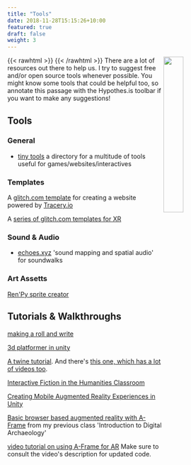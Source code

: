 ```yaml
---
title: "Tools"
date: 2018-11-28T15:15:26+10:00
featured: true
draft: false
weight: 3
---
```


{{< rawhtml >}}
<img src="/images/pixeltrue-idea-1.png" align="right" width="30%"></img>
{{< /rawhtml >}} There are a lot of resources out there to help us. I try to suggest free and/or open source tools whenever possible. You might know some tools that could be helpful too, so annotate this passage with the Hypothes.is toolbar if you want to make any suggestions!

## Tools

### General

+ [tiny tools](https://tinytools.directory/) a directory for a multitude of tools useful for games/websites/interactives

### Templates

A [glitch.com template](https://glitch.com/edit/#!/tangy-boundless-noodle?path=readme.md%3A1%3A0) for creating a website powered by [Tracery.io](https://tracery.io)

A [series of glitch.com templates for XR](https://glitch.com/@glitch/get-started-with-web-xr)

### Sound & Audio

+ [echoes.xyz](https://echoes.xyz/echoes-creative-apps#creator) 'sound mapping and spatial audio' for soundwalks

### Art Assetts

[Ren'Py sprite creator](https://spiralatlas.itch.io/renpy-sprite-creator)

## Tutorials & Walkthroughs

[making a roll and write](https://gamingthepast.net/2021/11/05/making-a-roll-and-write-for-history-class-using-roll-through-the-ages-as-a-guide/)

[3d platformer in unity](https://projects.raspberrypi.org/en/pathways/unity-intro)

[A twine tutorial](https://pinnguaq.com/learn/introduction-to-twine). And there's [this one, which has a lot of videos too](http://www.adamhammond.com/twineguide/).

[Interactive Fiction in the Humanities Classroom](https://programminghistorian.org/en/lessons/interactive-text-games-using-twine)

[Creating Mobile Augmented Reality Experiences in Unity](https://programminghistorian.org/en/lessons/creating-mobile-augmented-reality-experiences-in-unity)

[Basic browser based augmented reality with A-Frame](https://digiarch.netlify.app/week/11/augmented-reality/) from my previous class 'Introduction to Digital Archaeology'

[video tutorial on using A-Frame for AR](https://www.youtube.com/watch?v=ktjMCanKNLk&list=PL8MkBHej75fJD-HveDzm4xKrciC5VfYuV) Make sure to consult the video's description for updated code.
